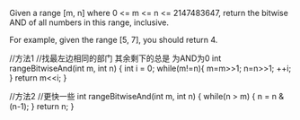 Given a range [m, n] where 0 <= m <= n <= 2147483647, return the bitwise AND of all numbers in this range, inclusive.

For example, given the range [5, 7], you should return 4.


//方法1
//找最左边相同的部门 其余剩下的总是 为AND为0
int rangeBitwiseAnd(int m, int n)
{
        int i = 0;
        while(m!=n){
            m=m>>1;
            n=n>>1;
            ++i;        
        }
        return m<<i;
}

//方法2
//更快一些
int rangeBitwiseAnd(int m, int n)
{
    while(n > m) { 
       n = n & (n-1);
    }
    return n;
}

